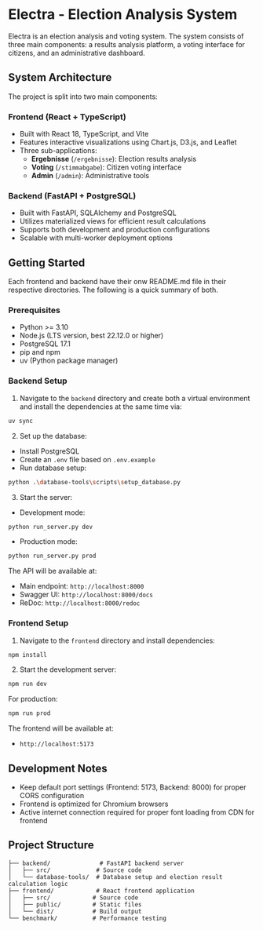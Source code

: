# Electra - Election Analysis System

Electra is an election analysis and voting system. The system consists of three main components: a results analysis platform, a voting interface for citizens, and an administrative dashboard.

## System Architecture

The project is split into two main components:

### Frontend (React + TypeScript)
- Built with React 18, TypeScript, and Vite
- Features interactive visualizations using Chart.js, D3.js, and Leaflet
- Three sub-applications:
  - **Ergebnisse** (`/ergebnisse`): Election results analysis
  - **Voting** (`/stimmabgabe`): Citizen voting interface
  - **Admin** (`/admin`): Administrative tools

### Backend (FastAPI + PostgreSQL)
- Built with FastAPI, SQLAlchemy and PostgreSQL
- Utilizes materialized views for efficient result calculations
- Supports both development and production configurations
- Scalable with multi-worker deployment options

## Getting Started

Each frontend and backend have their onw README.md file in their respective directories. The following is a quick summary of both.

### Prerequisites

- Python >= 3.10
- Node.js (LTS version, best 22.12.0 or higher)
- PostgreSQL 17.1
- pip and npm
- uv (Python package manager)

### Backend Setup

1. Navigate to the `backend` directory and create both a virtual environment and install the dependencies at the same time via:
```bash
uv sync
```

2. Set up the database:
- Install PostgreSQL
- Create an `.env` file based on `.env.example`
- Run database setup:
```bash
python .\database-tools\scripts\setup_database.py
```

3. Start the server:
- Development mode:
```bash
python run_server.py dev
```
- Production mode:
```bash
python run_server.py prod
```

The API will be available at:
- Main endpoint: `http://localhost:8000`
- Swagger UI: `http://localhost:8000/docs`
- ReDoc: `http://localhost:8000/redoc`

### Frontend Setup

1. Navigate to the `frontend` directory and install dependencies:
```bash
npm install
```

2. Start the development server:
```bash
npm run dev
```

For production:
```bash
npm run prod
```

The frontend will be available at:
- `http://localhost:5173`

## Development Notes

- Keep default port settings (Frontend: 5173, Backend: 8000) for proper CORS configuration
- Frontend is optimized for Chromium browsers
- Active internet connection required for proper font loading from CDN for frontend

## Project Structure

```
├── backend/              # FastAPI backend server
│   ├── src/             # Source code
│   └── database-tools/  # Database setup and election result calculation logic
├── frontend/            # React frontend application
│   ├── src/            # Source code
│   ├── public/         # Static files
│   └── dist/           # Build output
└── benchmark/          # Performance testing
```
